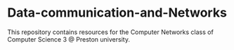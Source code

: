 # Data-communication-and-Networks
This repository contains resources for the Computer Networks class of Computer Science 3 @ Preston university.
